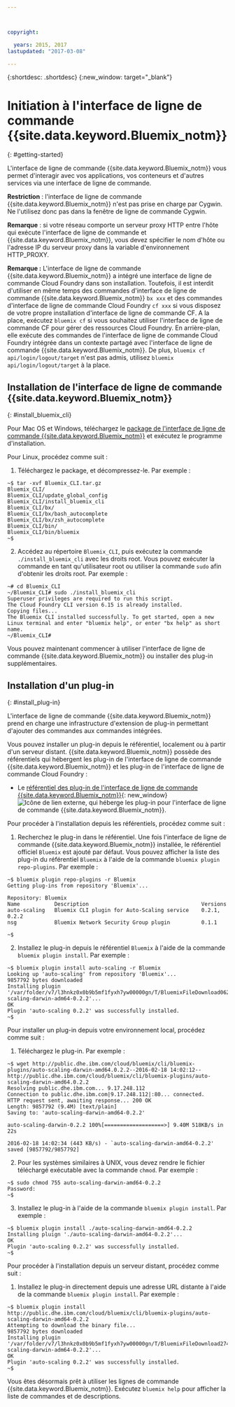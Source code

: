 ```yaml
---



copyright:

  years: 2015, 2017
lastupdated: "2017-03-08"

---
```



{:shortdesc: .shortdesc}
{:new_window: target="_blank"}

# Initiation à l'interface de ligne de commande {{site.data.keyword.Bluemix_notm}}
{: #getting-started}

L'interface de ligne de commande {{site.data.keyword.Bluemix_notm}} vous permet d'interagir avec vos applications, vos conteneurs et d'autres services via une interface de ligne de commande. 

**Restriction** : l'interface de ligne de commande {{site.data.keyword.Bluemix_notm}} n'est pas prise en charge par Cygwin. Ne l'utilisez donc pas dans la fenêtre de ligne de commande Cygwin.

**Remarque** : si votre réseau comporte un serveur proxy HTTP entre l'hôte qui exécute l'interface de ligne de commande et {{site.data.keyword.Bluemix_notm}}, vous devez spécifier le nom d'hôte ou l'adresse IP du serveur proxy dans la variable d'environnement HTTP_PROXY.

**Remarque :** L'interface de ligne de commande {{site.data.keyword.Bluemix_notm}} a intégré une interface de ligne de commande Cloud Foundry dans son installation. Toutefois, il est interdit d'utiliser en même temps des commandes d'interface de ligne de commande {{site.data.keyword.Bluemix_notm}} `bx xxx` et des commandes d'interface de ligne de commande Cloud Foundry `cf xxx` si vous disposez de votre propre installation d'interface de ligne de commande CF. A la place, exécutez `bluemix cf` si vous souhaitez utiliser l'interface de ligne de commande CF pour gérer des ressources Cloud Foundry. En arrière-plan, elle exécute des commandes de l'interface de ligne de commande Cloud Foundry intégrée dans un contexte partagé avec l'interface de ligne de commande {{site.data.keyword.Bluemix_notm}}.  De plus, `bluemix cf api/login/logout/target` n'est pas admis, utilisez `bluemix api/login/logout/target` à la place.

## Installation de l'interface de ligne de commande {{site.data.keyword.Bluemix_notm}}
{: #install_bluemix_cli}


Pour Mac OS et Windows, téléchargez le [package de l'interface de ligne de commande {{site.data.keyword.Bluemix_notm}}](/docs/cli/index.html#downloads) et exécutez le programme d'installation.

Pour Linux, procédez comme suit :

  1. Téléchargez le package, et décompressez-le. Par exemple :

  ```
  ~$ tar -xvf Bluemix_CLI.tar.gz
  Bluemix_CLI/
  Bluemix_CLI/update_global_config
  Bluemix_CLI/install_bluemix_cli
  Bluemix_CLI/bx/
  Bluemix_CLI/bx/bash_autocomplete
  Bluemix_CLI/bx/zsh_autocomplete
  Bluemix_CLI/bin/
  Bluemix_CLI/bin/bluemix
  ~$
  ```

  2. Accédez au répertoire `Bluemix_CLI`, puis exécutez la commande `./install_bluemix_cli` avec les droits root. Vous pouvez exécuter la commande en tant qu'utilisateur root ou utiliser la commande `sudo` afin d'obtenir les droits root. Par exemple :

  ```
  ~# cd Bluemix_CLI
  ~/Bluemix_CLI# sudo ./install_bluemix_cli
  Superuser privileges are required to run this script.
  The Cloud Foundry CLI version 6.15 is already installed.
  Copying files...
  The Bluemix CLI installed successfully. To get started, open a new Linux terminal and enter "bluemix help", or enter "bx help" as short name.
  ~/Bluemix_CLI#
  ```

Vous pouvez maintenant commencer à utiliser l'interface de ligne de commande {{site.data.keyword.Bluemix_notm}} ou installer des plug-in supplémentaires.

## Installation d'un plug-in
{: #install_plug-in}

L'interface de ligne de commande {{site.data.keyword.Bluemix_notm}} prend en charge une infrastructure d'extension de plug-in permettant d'ajouter des commandes aux commandes intégrées.


Vous pouvez installer un plug-in depuis le référentiel, localement ou à partir d'un serveur distant. {{site.data.keyword.Bluemix_notm}}
possède des référentiels qui hébergent les plug-in de l'interface de ligne de
commande {{site.data.keyword.Bluemix_notm}} et les plug-in de
l'interface de ligne de commande Cloud Foundry :

   * Le [référentiel des plug-in de l'interface de ligne de commande {{site.data.keyword.Bluemix_notm}}](http://clis.ng.bluemix.net/ui/repository.html#bluemix-plugins){: new_window} ![Icône de lien externe](../../../icons/launch-glyph.svg), qui héberge les plug-in pour  l'interface de ligne de commande {{site.data.keyword.Bluemix_notm}}.

Pour procéder à l'installation depuis les référentiels, procédez comme
suit :

  1. Recherchez le plug-in dans le référentiel. Une fois l'interface
de ligne de commande {{site.data.keyword.Bluemix_notm}} installée, le
référentiel officiel `Bluemix` est ajouté par défaut. Vous
pouvez afficher la liste des plug-in du référentiel `Bluemix`
à l'aide de la commande `bluemix plugin repo-plugins`. Par exemple :

  ```
  ~$ bluemix plugin repo-plugins -r Bluemix
  Getting plug-ins from repository 'Bluemix'...

  Repository: Bluemix
  Name           Description                                    Versions
  auto-scaling   Bluemix CLI plugin for Auto-Scaling service    0.2.1, 0.2.2
  nsg            Bluemix Network Security Group plugin          0.1.1

  ~$
  ```

  2. Installez le plug-in depuis le référentiel `Bluemix` à l'aide de la commande `bluemix plugin install`. Par exemple :

  ```
  ~$ bluemix plugin install auto-scaling -r Bluemix
  Looking up 'auto-scaling' from repository 'Bluemix'...
  9857792 bytes downloaded
  Installing plugin '/var/folder/v7/l3hnkz0x0b9b5mf1fyxh7yw00000gn/T/BluemixFileDownload062468676/auto-scaling-darwin-adm64-0.2.2'...
  OK
  Plugin 'auto-scaling 0.2.2' was successfully installed.
  ~$
  ```


Pour installer un plug-in depuis votre environnement local, procédez comme suit :

  1. Téléchargez le plug-in. Par exemple :

  ```
  ~$ wget http://public.dhe.ibm.com/cloud/bluemix/cli/bluemix-plugins/auto-scaling-darwin-amd64.0.2.2--2016-02-18 14:02:12-- http://public.dhe.ibm.com/cloud/bluemix/cli/bluemix-plugins/auto-scaling-darwin-amd64.0.2.2
  Resolving public.dhe.ibm.com... 9.17.248.112
  Connection to public.dhe.ibm.com|9.17.248.112|:80... connected.
  HTTP request sent, awaiting response... 200 OK
  Length: 9857792 (9.4M) [text/plain]
  Saving to: 'auto-scaling-darwin-amd64-0.2.2'

  auto-scaling-darwin-0.2.2 100%[===================>] 9.40M 518KB/s in 22s

  2016-02-18 14:02:34 (443 KB/s) - `auto-scaling-darwin-amd64-0.2.2' saved [9857792/9857792]
  ```

  2. Pour les systèmes similaires à UNIX, vous devez rendre le fichier téléchargé exécutable avec la commande `chmod`. Par exemple :

  ```
  ~$ sudo chmod 755 auto-scaling-darwin-amd64-0.2.2
  Password:
  ~$
  ```

  3. Installez le plug-in à l'aide de la commande `bluemix plugin install`. Par exemple :

  ```
  ~$ bluemix plugin install ./auto-scaling-darwin-amd64-0.2.2
  Installing pluign './auto-scaling-darwin-amd64-0.2.2'...
  OK
  Plugin 'auto-scaling 0.2.2' was successfully installed.
  ~$
  ```

Pour procéder à l'installation depuis un serveur distant,
procédez comme suit :

  1. Installez le plug-in directement depuis une adresse URL
distante à l'aide de la commande `bluemix plugin install`. Par exemple :

  ```
  ~$ bluemix plugin install http://public.dhe.ibm.com/cloud/bluemix/cli/bluemix-plugins/auto-scaling-darwin-amd64-0.2.2
  Attempting to download the binary file...
  9857792 bytes downloaded
  Installing plugin '/var/folder/v7/l3hnkz0x0b9b5mf1fyxh7yw00000gn/T/BluemixFileDownload274645142/auto-scaling-darwin-adm64-0.2.2'...
  OK
  Plugin 'auto-scaling 0.2.2' was successfully installed.
  ~$
  ```


Vous êtes désormais prêt à utiliser les lignes de commande {{site.data.keyword.Bluemix_notm}}. Exécutez `bluemix help` pour afficher la liste de commandes et de descriptions. 
